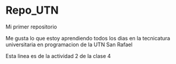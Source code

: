 # Repo_UTN

Mi primer repositorio

Me gusta lo que estoy aprendiendo todos los dias en la tecnicatura universitaria en programacion de la UTN San Rafael

Esta linea es de la actividad 2 de la clase 4
